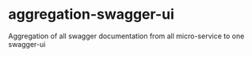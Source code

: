 # aggregation-swagger-ui
Aggregation of all swagger documentation from all micro-service to one swagger-ui
